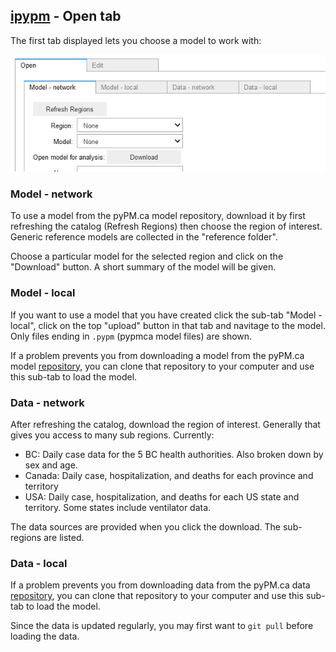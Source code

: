 ## [ipypm](index.md) - Open tab

The first tab displayed lets you choose a model to work with:

![open-tab](img/open-tab.png)

### Model - network

To use a model from the pyPM.ca model repository, download it by first refreshing the catalog (Refresh Regions)
then choose the region of interest. Generic reference models are collected in the "reference folder".

Choose a particular model for the selected region and click on the "Download" button. A short summary of the
model will be given.

### Model - local

If you want to use a model that you have created click the sub-tab "Model - local", click on the top "upload" button in
that tab and navitage to the model. Only files ending in `.pypm` (pypmca model files) are shown.

If a problem prevents you from downloading a model from the pyPM.ca model [repository](https://github.com/pypm/models),
you can clone that repository to your computer and use this sub-tab to load the model.

### Data - network

After refreshing the catalog, download the region of interest. Generally that gives you access to many sub regions. Currently:
* BC: Daily case data for the 5 BC health authorities. Also broken down by sex and age.
* Canada: Daily case, hospitalization, and deaths for each province and territory
* USA: Daily case, hospitalization, and deaths for each US state and territory. Some states include ventilator data.

The data sources are provided when you click the download. The sub-regions are listed.

### Data - local

If a problem prevents you from downloading data from the pyPM.ca data [repository](https://github.com/pypm/data),
you can clone that repository to your computer and use this sub-tab to load the model.

Since the data is updated regularly, you may first want to `git pull` before loading the data.

